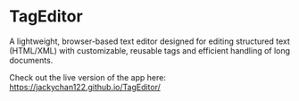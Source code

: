 # TagEditor
A lightweight, browser-based text editor designed for editing structured text (HTML/XML) with customizable, reusable tags and efficient handling of long documents.

Check out the live version of the app here: https://jackychan122.github.io/TagEditor/
